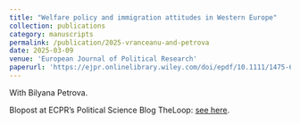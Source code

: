 ```yaml
---
title: "Welfare policy and immigration attitudes in Western Europe"
collection: publications
category: manuscripts
permalink: /publication/2025-vranceanu-and-petrova
date: 2025-03-09
venue: 'European Journal of Political Research'
paperurl: 'https://ejpr.onlinelibrary.wiley.com/doi/epdf/10.1111/1475-6765.70006'
---
```


With Bilyana Petrova.

Blopost at ECPR’s Political Science Blog TheLoop: [see here](https://theloop.ecpr.eu/how-welfare-policy-affects-immigration-attitudes/).
